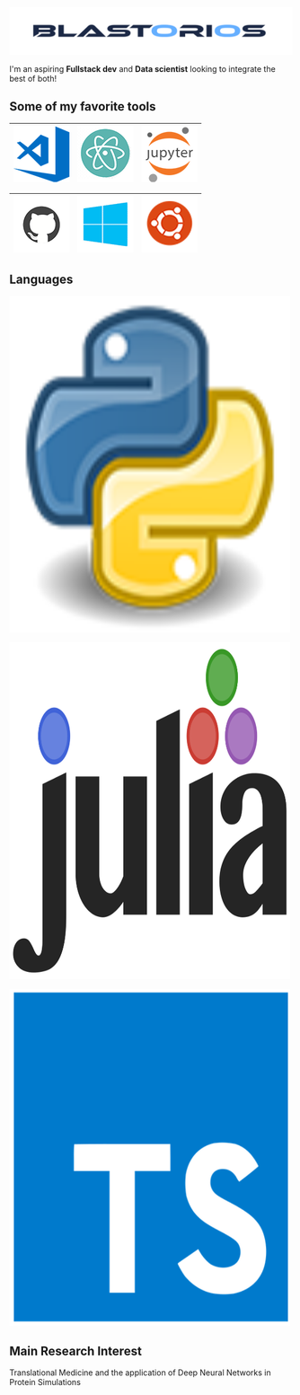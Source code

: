 <img src="https://raw.githubusercontent.com/Blastorios/Blastorios/master/images/blastorios_render.png" alt="Blastorios Logo">

I'm an aspiring **Fullstack dev** and **Data scientist** looking to integrate the best of both!

## Some of my favorite tools
<a href="https://code.visualstudio.com/"> <img src="https://raw.githubusercontent.com/Blastorios/Blastorios/master/images/vscode_render.png" alt="vscode render"> </a> | <a href="https://www.atom.io/"> <img src="https://raw.githubusercontent.com/Blastorios/Blastorios/master/images/atom_render.png" alt="atom render"> </a> | <a href="https://www.jupyter.org/"> <img src="https://raw.githubusercontent.com/Blastorios/Blastorios/master/images/jupyter_render.png" alt="jupyter render"> </a>
---------------------------------------------------------------------------------------------------------------------------------------------------------------------- | -------------------------------------------------------------------------------------------------------------------------------------------------------- | ------------------------------------------------------------------------------------------------------------------------------------------------------------------

<a href="https://www.github.com/"> <img src="https://raw.githubusercontent.com/Blastorios/Blastorios/master/images/github_render.png" alt="github render"> </a> | <a href="https://www.microsoft.com/en-us/windows"> <img src="https://raw.githubusercontent.com/Blastorios/Blastorios/master/images/windows_render.png" alt="windows render"> </a> | <a href="https://www.ubuntu.com/"> <img src="https://raw.githubusercontent.com/Blastorios/Blastorios/master/images/ubuntu_render.png" alt="ubuntu render"> </a>
--------------------------------------------------------------------------------------------------------------------------------------------------------------- | --------------------------------------------------------------------------------------------------------------------------------------------------------------------------------- | ---------------------------------------------------------------------------------------------------------------------------------------------------------------

## Languages
<a href="https://www.python.org/"> <img src="https://raw.githubusercontent.com/Blastorios/Blastorios/master/images/python_render.png" alt="python render" width="500" height="600"> </a>

<a href="https://julialang.org/"> <img src="https://raw.githubusercontent.com/Blastorios/Blastorios/master/images/julia_render.png" alt="julia render" width="500" height="600"> </a>

<a href="https://www.typescriptlang.org/"> <img src="https://raw.githubusercontent.com/Blastorios/Blastorios/master/images/typescript_render.png" alt="typescript render" width="500" height="600"> </a>

## Main Research Interest
Translational Medicine and the application of Deep Neural Networks in Protein Simulations
